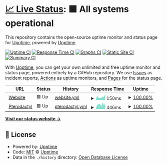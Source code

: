 # [📈 Live Status](https://status.badwolves.games): <!--live status--> **🟩 All systems operational**

This repository contains the open-source uptime monitor and status page for [Upptime](https://upptime.js.org), powered by [Upptime](https://github.com/upptime/upptime).

[![Uptime CI](https://github.com/bad-wolves/status.badwolves.games/workflows/Uptime%20CI/badge.svg)](https://github.com/bad-wolves/status.badwolves.games/actions?query=workflow%3A%22Uptime+CI%22)
[![Response Time CI](https://github.com/bad-wolves/status.badwolves.games/workflows/Response%20Time%20CI/badge.svg)](https://github.com/bad-wolves/status.badwolves.games/actions?query=workflow%3A%22Response+Time+CI%22)
[![Graphs CI](https://github.com/bad-wolves/status.badwolves.games/workflows/Graphs%20CI/badge.svg)](https://github.com/bad-wolves/status.badwolves.games/actions?query=workflow%3A%22Graphs+CI%22)
[![Static Site CI](https://github.com/bad-wolves/status.badwolves.games/workflows/Static%20Site%20CI/badge.svg)](https://github.com/bad-wolves/status.badwolves.games/actions?query=workflow%3A%22Static+Site+CI%22)
[![Summary CI](https://github.com/bad-wolves/status.badwolves.games/workflows/Summary%20CI/badge.svg)](https://github.com/bad-wolves/status.badwolves.games/actions?query=workflow%3A%22Summary+CI%22)

With [Upptime](https://upptime.js.org), you can get your own unlimited and free uptime monitor and status page, powered entirely by a GitHub repository. We use [Issues](https://github.com/upptime/upptime/issues) as incident reports, [Actions](https://github.com/bad-wolves/status.badwolves.games/actions) as uptime monitors, and [Pages](https://status.badwolves.games) for the status page.

<!--start: status pages-->
<!-- This summary is generated by Upptime (https://github.com/upptime/upptime) -->
<!-- Do not edit this manually, your changes will be overwritten -->
<!-- prettier-ignore -->
| URL | Status | History | Response Time | Uptime |
| --- | ------ | ------- | ------------- | ------ |
| <img alt="" src="https://favicons.githubusercontent.com/www.badwolvesgaming.com" height="13"> [Website](https://www.badwolvesgaming.com) | 🟩 Up | [website.yml](https://github.com/bad-wolves/status.badwolvesgaming.com/commits/HEAD/history/website.yml) | <details><summary><img alt="Response time graph" src="./graphs/website/response-time-week.png" height="20"> 150ms</summary><br><a href="https://status.badwolvesgaming.com/history/website"><img alt="Response time 176" src="https://img.shields.io/endpoint?url=https%3A%2F%2Fraw.githubusercontent.com%2Fbad-wolves%2Fstatus.badwolvesgaming.com%2FHEAD%2Fapi%2Fwebsite%2Fresponse-time.json"></a><br><a href="https://status.badwolvesgaming.com/history/website"><img alt="24-hour response time 281" src="https://img.shields.io/endpoint?url=https%3A%2F%2Fraw.githubusercontent.com%2Fbad-wolves%2Fstatus.badwolvesgaming.com%2FHEAD%2Fapi%2Fwebsite%2Fresponse-time-day.json"></a><br><a href="https://status.badwolvesgaming.com/history/website"><img alt="7-day response time 150" src="https://img.shields.io/endpoint?url=https%3A%2F%2Fraw.githubusercontent.com%2Fbad-wolves%2Fstatus.badwolvesgaming.com%2FHEAD%2Fapi%2Fwebsite%2Fresponse-time-week.json"></a><br><a href="https://status.badwolvesgaming.com/history/website"><img alt="30-day response time 149" src="https://img.shields.io/endpoint?url=https%3A%2F%2Fraw.githubusercontent.com%2Fbad-wolves%2Fstatus.badwolvesgaming.com%2FHEAD%2Fapi%2Fwebsite%2Fresponse-time-month.json"></a><br><a href="https://status.badwolvesgaming.com/history/website"><img alt="1-year response time 176" src="https://img.shields.io/endpoint?url=https%3A%2F%2Fraw.githubusercontent.com%2Fbad-wolves%2Fstatus.badwolvesgaming.com%2FHEAD%2Fapi%2Fwebsite%2Fresponse-time-year.json"></a></details> | <details><summary><a href="https://status.badwolvesgaming.com/history/website">100.00%</a></summary><a href="https://status.badwolvesgaming.com/history/website"><img alt="All-time uptime 100.00%" src="https://img.shields.io/endpoint?url=https%3A%2F%2Fraw.githubusercontent.com%2Fbad-wolves%2Fstatus.badwolvesgaming.com%2FHEAD%2Fapi%2Fwebsite%2Fuptime.json"></a><br><a href="https://status.badwolvesgaming.com/history/website"><img alt="24-hour uptime 100.00%" src="https://img.shields.io/endpoint?url=https%3A%2F%2Fraw.githubusercontent.com%2Fbad-wolves%2Fstatus.badwolvesgaming.com%2FHEAD%2Fapi%2Fwebsite%2Fuptime-day.json"></a><br><a href="https://status.badwolvesgaming.com/history/website"><img alt="7-day uptime 100.00%" src="https://img.shields.io/endpoint?url=https%3A%2F%2Fraw.githubusercontent.com%2Fbad-wolves%2Fstatus.badwolvesgaming.com%2FHEAD%2Fapi%2Fwebsite%2Fuptime-week.json"></a><br><a href="https://status.badwolvesgaming.com/history/website"><img alt="30-day uptime 100.00%" src="https://img.shields.io/endpoint?url=https%3A%2F%2Fraw.githubusercontent.com%2Fbad-wolves%2Fstatus.badwolvesgaming.com%2FHEAD%2Fapi%2Fwebsite%2Fuptime-month.json"></a><br><a href="https://status.badwolvesgaming.com/history/website"><img alt="1-year uptime 100.00%" src="https://img.shields.io/endpoint?url=https%3A%2F%2Fraw.githubusercontent.com%2Fbad-wolves%2Fstatus.badwolvesgaming.com%2FHEAD%2Fapi%2Fwebsite%2Fuptime-year.json"></a></details>
| <img alt="" src="https://favicons.githubusercontent.com/panel.badwolves.games" height="13"> [Pterodactyl](https://panel.badwolves.games) | 🟩 Up | [pterodactyl.yml](https://github.com/bad-wolves/status.badwolvesgaming.com/commits/HEAD/history/pterodactyl.yml) | <details><summary><img alt="Response time graph" src="./graphs/pterodactyl/response-time-week.png" height="20"> 446ms</summary><br><a href="https://status.badwolvesgaming.com/history/pterodactyl"><img alt="Response time 643" src="https://img.shields.io/endpoint?url=https%3A%2F%2Fraw.githubusercontent.com%2Fbad-wolves%2Fstatus.badwolvesgaming.com%2FHEAD%2Fapi%2Fpterodactyl%2Fresponse-time.json"></a><br><a href="https://status.badwolvesgaming.com/history/pterodactyl"><img alt="24-hour response time 566" src="https://img.shields.io/endpoint?url=https%3A%2F%2Fraw.githubusercontent.com%2Fbad-wolves%2Fstatus.badwolvesgaming.com%2FHEAD%2Fapi%2Fpterodactyl%2Fresponse-time-day.json"></a><br><a href="https://status.badwolvesgaming.com/history/pterodactyl"><img alt="7-day response time 446" src="https://img.shields.io/endpoint?url=https%3A%2F%2Fraw.githubusercontent.com%2Fbad-wolves%2Fstatus.badwolvesgaming.com%2FHEAD%2Fapi%2Fpterodactyl%2Fresponse-time-week.json"></a><br><a href="https://status.badwolvesgaming.com/history/pterodactyl"><img alt="30-day response time 560" src="https://img.shields.io/endpoint?url=https%3A%2F%2Fraw.githubusercontent.com%2Fbad-wolves%2Fstatus.badwolvesgaming.com%2FHEAD%2Fapi%2Fpterodactyl%2Fresponse-time-month.json"></a><br><a href="https://status.badwolvesgaming.com/history/pterodactyl"><img alt="1-year response time 643" src="https://img.shields.io/endpoint?url=https%3A%2F%2Fraw.githubusercontent.com%2Fbad-wolves%2Fstatus.badwolvesgaming.com%2FHEAD%2Fapi%2Fpterodactyl%2Fresponse-time-year.json"></a></details> | <details><summary><a href="https://status.badwolvesgaming.com/history/pterodactyl">100.00%</a></summary><a href="https://status.badwolvesgaming.com/history/pterodactyl"><img alt="All-time uptime 99.99%" src="https://img.shields.io/endpoint?url=https%3A%2F%2Fraw.githubusercontent.com%2Fbad-wolves%2Fstatus.badwolvesgaming.com%2FHEAD%2Fapi%2Fpterodactyl%2Fuptime.json"></a><br><a href="https://status.badwolvesgaming.com/history/pterodactyl"><img alt="24-hour uptime 100.00%" src="https://img.shields.io/endpoint?url=https%3A%2F%2Fraw.githubusercontent.com%2Fbad-wolves%2Fstatus.badwolvesgaming.com%2FHEAD%2Fapi%2Fpterodactyl%2Fuptime-day.json"></a><br><a href="https://status.badwolvesgaming.com/history/pterodactyl"><img alt="7-day uptime 100.00%" src="https://img.shields.io/endpoint?url=https%3A%2F%2Fraw.githubusercontent.com%2Fbad-wolves%2Fstatus.badwolvesgaming.com%2FHEAD%2Fapi%2Fpterodactyl%2Fuptime-week.json"></a><br><a href="https://status.badwolvesgaming.com/history/pterodactyl"><img alt="30-day uptime 99.97%" src="https://img.shields.io/endpoint?url=https%3A%2F%2Fraw.githubusercontent.com%2Fbad-wolves%2Fstatus.badwolvesgaming.com%2FHEAD%2Fapi%2Fpterodactyl%2Fuptime-month.json"></a><br><a href="https://status.badwolvesgaming.com/history/pterodactyl"><img alt="1-year uptime 99.99%" src="https://img.shields.io/endpoint?url=https%3A%2F%2Fraw.githubusercontent.com%2Fbad-wolves%2Fstatus.badwolvesgaming.com%2FHEAD%2Fapi%2Fpterodactyl%2Fuptime-year.json"></a></details>

<!--end: status pages-->

[**Visit our status website →**](https://status.badwolves.games)

## 📄 License

- Powered by: [Upptime](https://github.com/upptime/upptime)
- Code: [MIT](./LICENSE) © [Upptime](https://upptime.js.org)
- Data in the `./history` directory: [Open Database License](https://opendatacommons.org/licenses/odbl/1-0/)
